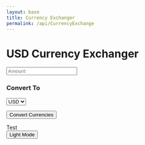 ```yaml
---
layout: base
title: Currency Exchanger
permalink: /api/CurrencyExchange
---
```


<style>

body {
transition: background-color 0.3s, color 0.3s;
}
button.lightmode {
color:rgb(124, 118, 117);
border: 2px inset;
border-radius: 5px;
}
button.darkmode {
color: #000036;
border: 2px inset;
border-radius: 5px;
}
body.lightmode {
color: #ffffff;
background-color: #ffffff;
}
body.darkmode {
color: #1c1c1c;
background-color: #1c1c1c;
}
select.lightmode {
color:rgb(124, 118, 117);
border: 2px inset;
border-radius: 5px;
}
select.darkmode {
color: #000036;
border: 2px inset;
border-radius: 5px;
}
input.lightmode {
color:rgb(124, 118, 117);
border: 2px inset;
border-radius: 5px;
}
input.darkmode {
color: #000036;
border: 2px inset;
border-radius: 5px;
}
</style>

<body>

<h1>USD Currency Exchanger</h1>

<input id="amount" type="number" placeholder="Amount">

<h3>Convert To</h3>
<select id="Convert to">
    <option>USD</option>
    <option>EUR</option>
    <option>CAD</option>
    <option>CNY</option>
    <option>ZAR</option>
</select>


<button onclick="conversion()"> Convert Currencies</button>
<div id="result">Test</div>
<button onclick="colormode()"> Light Mode </button>

<script>


async function conversion() {
    const amount = document.getElementById("amount").value;
    const convertTo = document.getElementById("Convert to").value;
    const converter = await fetch(`https://api.freecurrencyapi.com/v1/latest?apikey=fca_live_kbReXEndi2qtPBsupWuLTRPhWR2zFbY1tXW9jXXL&currencies=EUR%2CUSD%2CCAD%2CCNY%2CZAR`) || await fetch(`fca_live_kbReXEndi2qtPBsupWuLTRPhWR2zFbY1tXW9jXXLvv`); 
    const converting = await res.json();
    const rate = data.data[toCurrency];
    const result = amount * rate;

    if(amount <= 0) {
        document.getElementById("result").innerText = "Please enter a valid amount.";
        return;
    }

    const alert = document.getElementById("result").innerText = `${amount} USD = ${converted.toFixed(2)} ${toCurrency}`;
    alert(alert);
}

function colormode() {
    const body = document.body;
    const button = document.getElementById("themeToggle");
    const savedmode = localStorage.getItem("theme");
    body.classList = savedmode;
    button.classlist = savedmode;

if (body.classList.contains("lightmode")) {
    body.classList.remove("lightmode");
    body.classList.add("darkmode");
    button.classList.remove("lightmode");
    button.classList.add("darkmode");
    button.innerText = "Light Mode";
    localStorage.setItem("theme", "darkmode");
    } else {
    body.classList.remove("darkmode");
    body.classList.add("lightmode");
    button.classList.remove("darkmode");
    button.classList.add("lightmode");
    button.innerText = "Dark Mode";
    localStorage.setItem("theme", "lightmode");
    }

}



</script>

</body>